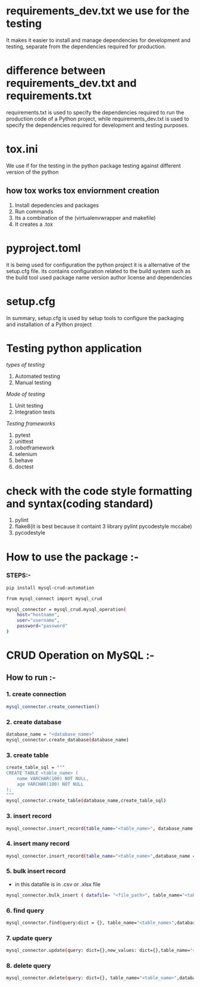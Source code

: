 
# requirements_dev.txt we use for the testing
It makes it easier to install and manage dependencies for development and testing, separate from the dependencies required for production.

# difference between requirements_dev.txt and requirements.txt

requirements.txt is used to specify the dependencies required to run the production code of a Python project, while requirements_dev.txt is used to specify the dependencies required for development and testing purposes.

# tox.ini
We use if for the testing in the python package testing against different version of the python 

## how tox works tox enviornment creation
1. Install depedencies and packages 
2. Run commands
3. Its a combination of the (virtualenvwrapper and makefile)
4. It creates a .tox


# pyproject.toml
it is being used for configuration the python project it is a alternative of the setup.cfg file. its contains configuration related to the build system
such as the build tool used package name version author license and dependencies

# setup.cfg
In summary, setup.cfg is used by setup tools to configure the packaging and installation of a Python project

# Testing python application
*types of testing*
1. Automated testing 
2. Manual testing

*Mode of testing*
1. Unit testing
2. Integration tests

*Testing frameworks*

1. pytest
2. unittest
3. robotframework
4. selenium
5. behave
6. doctest

# check with the code style formatting and syntax(coding standard)

1. pylint
2. flake8(it is best because it containt 3 library pylint pycodestyle mccabe)
3. pycodestyle


# How to use the package :-

### STEPS:-

```bash
pip install mysql-crud-automation
```

```bash
from mysql_connect import mysql_crud
```

```bash
mysql_connector = mysql_crud.mysql_operation(
    host="hostname",
    user="username",
    password="password"
)
```

# CRUD Operation on MySQL :-

## How to run :-

### 1. create connection 
```bash
mysql_connector.create_connection()
```

### 2. create database
```bash
database_name = "<database_name>"
mysql_connector.create_database(database_name)
```

### 3. create table
```bash
create_table_sql = """
CREATE TABLE <table_name> (
    name VARCHAR(100) NOT NULL,   
    age VARCHAR(100) NOT NULL
);
"""
mysql_connector.create_table(database_name,create_table_sql)
```

### 3. insert record 
```bash
mysql_connector.insert_record(table_name="<table_name>", database_name = '<database_name>',record=record:dict)
```

### 4. insert many record 
```bash
mysql_connector.insert_record(table_name="<table_name>",database_name = '<database_name>',record=[record:dict])
```

### 5. bulk insert record 
- in this datafile is in .csv or .xlsx file 
```bash
mysql_connector.bulk_insert ( datafile= "<file_path>", table_name="<table_name>",database_name='<database_name>', unique_field: str = None)
```

### 6. find query  
```bash
mysql_connector.find(query:dict = {}, table_name="<table_name>",database_name='<database_name>')
```

### 7. update query
```bash
mysql_connector.update(query: dict={},new_values: dict={},table_name="<table_name>",database_name='<database_name>')
```

### 8. delete query
```bash
mysql_connector.delete(query: dict={}, table_name="<table_name>",database_name='<database_name>')
```
